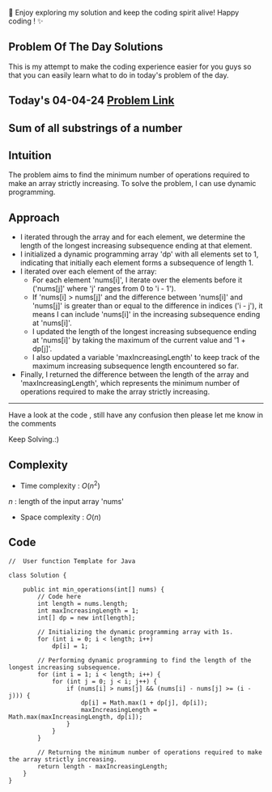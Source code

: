 🚀 Enjoy exploring my solution and keep the coding spirit alive! Happy coding ! ✨

## Problem Of The Day Solutions

This is my attempt to make the coding experience easier for you guys so that you can easily learn what to do in today's problem of the day.

## Today's 04-04-24 [Problem Link](https://www.geeksforgeeks.org/problems/sum-of-all-substrings-of-a-number-1587115621/1)
## Sum of all substrings of a number

## Intuition
The problem aims to find the minimum number of operations required to make an array strictly increasing. To solve the problem, I can use dynamic programming.

## Approach
- I iterated through the array and for each element, we determine the length of the longest increasing subsequence ending at that element.
- I initialized a dynamic programming array 'dp' with all elements set to 1, indicating that initially each element forms a subsequence of length 1.
- I iterated over each element of the array:
  - For each element 'nums[i]', I iterate over the elements before it ('nums[j]' where 'j' ranges from 0 to 'i - 1').
  - If 'nums[i] > nums[j]' and the difference between 'nums[i]' and 'nums[j]' is greater than or equal to the difference in indices ('i - j'), it means I can include 'nums[i]' in the increasing subsequence ending at 'nums[i]'.
  - I updated the length of the longest increasing subsequence ending at 'nums[i]' by taking the maximum of the current value and '1 + dp[j]'.
  - I also updated a variable 'maxIncreasingLength' to keep track of the maximum increasing subsequence length encountered so far.
- Finally, I returned the difference between the length of the array and 'maxIncreasingLength', which represents the minimum number of operations required to make the array strictly increasing.

---
Have a look at the code , still have any confusion then please let me know in the comments

Keep Solving.:)

## Complexity
- Time complexity : $O(n^2)$
<!-- Add your time complexity here, e.g. $$O())$$ -->
$n$ : length of the input array 'nums'

- Space complexity : $O(n)$
<!-- Add your space complexity here, e.g. $$O(n)$$ -->

## Code

```
//  User function Template for Java

class Solution {
    
    public int min_operations(int[] nums) {
        // Code here
        int length = nums.length;
        int maxIncreasingLength = 1;
        int[] dp = new int[length];
        
        // Initializing the dynamic programming array with 1s.
        for (int i = 0; i < length; i++)
            dp[i] = 1;
        
        // Performing dynamic programming to find the length of the longest increasing subsequence.
        for (int i = 1; i < length; i++) {
            for (int j = 0; j < i; j++) {
                if (nums[i] > nums[j] && (nums[i] - nums[j] >= (i - j))) {
                    dp[i] = Math.max(1 + dp[j], dp[i]);
                    maxIncreasingLength = Math.max(maxIncreasingLength, dp[i]);
                }
            }
        }
        
        // Returning the minimum number of operations required to make the array strictly increasing.
        return length - maxIncreasingLength;
    }
}
```